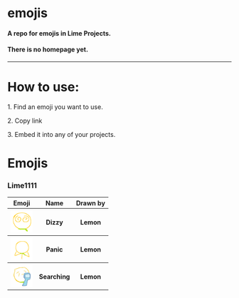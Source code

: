 <h1>emojis</h1>
<h4>A repo for <strong>emojis</strong> in Lime Projects.</h4>
<h4>There is no homepage yet.</h4>
<hr>
<h1>How to use:</h1>
<div>
  <p>1. Find an emoji you want to use.</p>
  <p>2. Copy link</p>
  <p>3. Embed it into any of your projects.</p>
</div>
<h1>Emojis</h1>
<h3>Lime1111</h3>
<table>
  <tr>
    <th>Emoji</th>
    <th>Name</th>
    <th>Drawn by</th>
  </tr>
  <tr>
    <th><img src="./lime1111/dizzy.png" width="50px"></th>
    <th>Dizzy</th>
    <th>Lemon</th>
  </tr>
  <tr>
    <th><img src="./lime1111/panic.png" width="50px"></th>
    <th>Panic</th>
    <th>Lemon</th>
  </tr>
  <tr>
    <th><img src="./lime1111/searching.png" width="50px"></th>
    <th>Searching</th>
    <th>Lemon</th>
  </tr>
</table>
